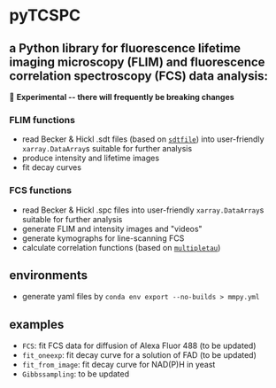 # pyTCSPC

## a Python library for fluorescence lifetime imaging microscopy (FLIM) and fluorescence correlation spectroscopy (FCS) data analysis:
🚧 **Experimental -- there will frequently be breaking changes**

### FLIM functions
- read Becker &amp; Hickl .sdt files (based on [`sdtfile`](https://github.com/cgohlke/sdtfile)) into user-friendly `xarray.DataArray`s suitable for further analysis
- produce intensity and lifetime images
- fit decay curves

### FCS functions
- read Becker &amp; Hickl .spc files into user-friendly `xarray.DataArray`s suitable for further analysis
- generate FLIM and intensity images and "videos"
- generate kymographs for line-scanning FCS
- calculate correlation functions (based on [`multipletau`](https://github.com/FCS-analysis/multipletau))

## environments
- generate yaml files by `conda env export --no-builds > mmpy.yml`

## examples
- `FCS`: fit FCS data for diffusion of Alexa Fluor 488 (to be updated)
- `fit_oneexp`: fit decay curve for a solution of FAD (to be updated)
- `fit_from_image`: fit decay curve for NAD(P)H in yeast
- `Gibbssampling`: to be updated

